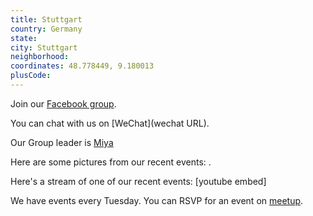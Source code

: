 ```yaml
---
title: Stuttgart
country: Germany
state: 
city: Stuttgart
neighborhood: 
coordinates: 48.778449, 9.180013
plusCode:
---
```

Join our [Facebook group](https://www.facebook.com/groups/free.code.camp.stuttgart).

You can chat with us on [WeChat](wechat URL).

Our Group leader is [Miya](freecodecamp.org/miya)

Here are some pictures from our recent events:
![]().

Here's a stream of one of our recent events:
[youtube embed]

We have events every Tuesday. You can RSVP for an event on [meetup](meetupurl).
